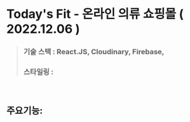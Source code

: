 # Today's Fit - 온라인 의류 쇼핑몰 ( 2022.12.06 )

> ### 기술 스택 : React.JS, Cloudinary, Firebase, 
> ### 스타일링 : 
<br>

## 주요기능:

